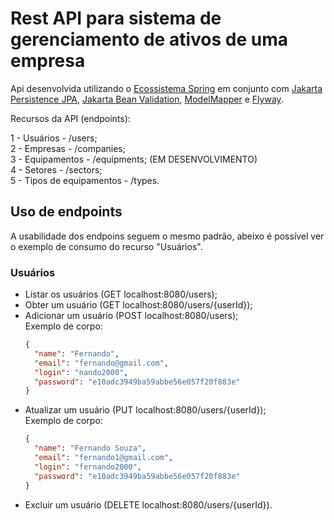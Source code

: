 # Rest API para sistema de gerenciamento de ativos de uma empresa

Api desenvolvida utilizando o [Ecossistema Spring](https://spring.io/) em conjunto com [Jakarta Persistence JPA](https://jakarta.ee/specifications/persistence/), [Jakarta Bean Validation](https://jakarta.ee/specifications/bean-validation/), [ModelMapper](http://modelmapper.org/)  e [Flyway](https://flywaydb.org/).

Recursos da API (endpoints):

1 - Usuários - /users;<br>
2 - Empresas - /companies;<br>
3 - Equipamentos - /equipments; (EM DESENVOLVIMENTO)<br>
4 - Setores - /sectors;<br>
5 - Tipos de equipamentos - /types.<br>

## Uso de endpoints

A usabilidade dos endpoins seguem o mesmo padrão, abeixo é possível ver o exemplo de consumo do recurso "Usuários".

### Usuários

- Listar os usuários (GET localhost:8080/users);
- Obter um usuário (GET localhost:8080/users/{userId});
- Adicionar um usuário (POST localhost:8080/users);<br>
  Exemplo de corpo:
  ```JSON
  {
    "name": "Fernando",
    "email": "fernando@gmail.com",
    "login": "nando2000",
    "password": "e10adc3949ba59abbe56e057f20f883e"
  }
  ```
- Atualizar um usuário (PUT localhost:8080/users/{userId});<br>
  Exemplo de corpo:
  ```JSON
  {
    "name": "Fernando Souza",
    "email": "fernando1@gmail.com",
    "login": "fernando2000",
    "password": "e10adc3949ba59abbe56e057f20f883e"
  }
  ```
- Excluir um usuário (DELETE localhost:8080/users/{userId}).